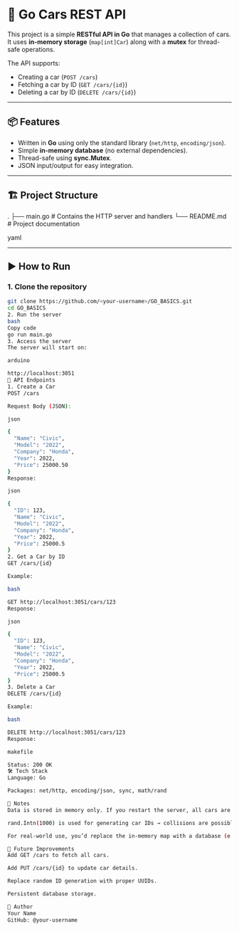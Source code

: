# 🚗 Go Cars REST API

This project is a simple **RESTful API in Go** that manages a collection of cars.  
It uses **in-memory storage** (`map[int]Car`) along with a **mutex** for thread-safe operations.  

The API supports:
- Creating a car (`POST /cars`)
- Fetching a car by ID (`GET /cars/{id}`)
- Deleting a car by ID (`DELETE /cars/{id}`)

---

## 📦 Features

- Written in **Go** using only the standard library (`net/http`, `encoding/json`).
- Simple **in-memory database** (no external dependencies).
- Thread-safe using **sync.Mutex**.
- JSON input/output for easy integration.

---

## 🏗️ Project Structure

.
├── main.go # Contains the HTTP server and handlers
└── README.md # Project documentation

yaml

---

## ▶️ How to Run

### 1. Clone the repository
```bash
git clone https://github.com/<your-username>/GO_BASICS.git
cd GO_BASICS
2. Run the server
bash
Copy code
go run main.go
3. Access the server
The server will start on:

arduino

http://localhost:3051
🔗 API Endpoints
1. Create a Car
POST /cars

Request Body (JSON):

json

{
  "Name": "Civic",
  "Model": "2022",
  "Company": "Honda",
  "Year": 2022,
  "Price": 25000.50
}
Response:

json

{
  "ID": 123,
  "Name": "Civic",
  "Model": "2022",
  "Company": "Honda",
  "Year": 2022,
  "Price": 25000.5
}
2. Get a Car by ID
GET /cars/{id}

Example:

bash

GET http://localhost:3051/cars/123
Response:

json

{
  "ID": 123,
  "Name": "Civic",
  "Model": "2022",
  "Company": "Honda",
  "Year": 2022,
  "Price": 25000.5
}
3. Delete a Car
DELETE /cars/{id}

Example:

bash

DELETE http://localhost:3051/cars/123
Response:

makefile

Status: 200 OK
🛠️ Tech Stack
Language: Go

Packages: net/http, encoding/json, sync, math/rand

📌 Notes
Data is stored in memory only. If you restart the server, all cars are lost.

rand.Intn(1000) is used for generating car IDs → collisions are possible in rare cases.

For real-world use, you’d replace the in-memory map with a database (e.g., PostgreSQL, MongoDB).

🚀 Future Improvements
Add GET /cars to fetch all cars.

Add PUT /cars/{id} to update car details.

Replace random ID generation with proper UUIDs.

Persistent database storage.

👤 Author
Your Name
GitHub: @your-username